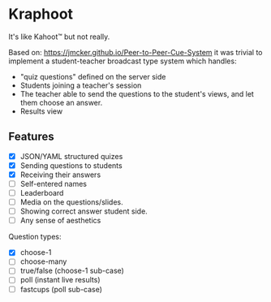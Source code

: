 # Kraphoot

It's like Kahoot™ but not really.

Based on: https://jmcker.github.io/Peer-to-Peer-Cue-System it was trivial to implement a student-teacher broadcast type system which handles:

- "quiz questions" defined on the server side
- Students joining a teacher's session
- The teacher able to send the questions to the student's views, and let them choose an answer.
- Results view


## Features

- [x] JSON/YAML structured quizes
- [x] Sending questions to students
- [x] Receiving their answers
- [ ] Self-entered names
- [ ] Leaderboard
- [ ] Media on the questions/slides.
- [ ] Showing correct answer student side.
- [ ] Any sense of aesthetics

Question types:

- [x] choose-1
- [ ] choose-many
- [ ] true/false (choose-1 sub-case)
- [ ] poll (instant live results)
- [ ] fastcups (poll sub-case)